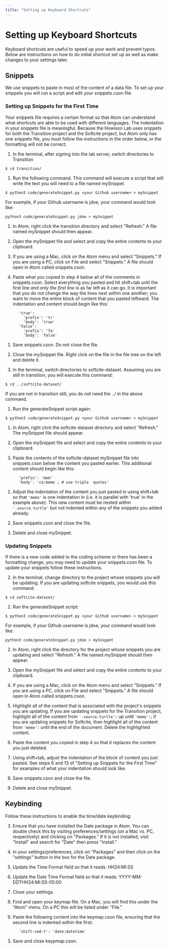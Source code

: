 ```yaml
---
title: "Setting up Keyboard Shortcuts"
---
```

# Setting up Keyboard Shortcuts

Keyboard shortcuts are useful to speed up your work and prevent typos. Below are instructions on how to do initial shortcut set up as well as make changes to your settings later.

## Snippets

We use snippets to paste in most of the content of a data file. To set up your snippets you will run a script and edit your snippets.cson file.

### Setting up Snippets for the First Time

Your snippets file requires a certain format so that Atom can understand what shortcuts are able to be used with different languages. The indentation in your snippets file is meaningful. Because the Howison Lab uses snippets for both the Transition project and the Softcite project, but Atom only has one snippets file, you must follow the instructions in the order below, or the formatting will not be correct.

1. In the terminal, after signing into the lab server, switch directories to Transition

`$ cd transition/`

1. Run the following command. This command will execute a script that will write the text you will need to a file named mySnippet.

`$ python3 code/generateSnippet.py <your Github username> > mySnippet`

For example, if your Github username is jdoe, your command would look like:

`python3 code/generateSnippet.py jdoe > mySnippet`

1. In Atom, right click the transition directory and select "Refresh." A file named mySnippet should then appear.

1. Open the mySnippet file and select and copy the entire contents to your clipboard.

1. If you are using a Mac, click on the Atom menu and select "Snippets." If you are using a PC, click on File and select "Snippets." A file should open in Atom called snippets.cson.

1. Paste what you copied in step 4 below all of the comments in snippets.cson. Select everything you pasted and hit shift+tab until the first line *and only the first line* is as far left as it can go. It is important that you do not change the way the lines nest within one another; you want to move the entire block of content that you pasted leftward. The indentation and content should begin like this:

```'.source.turtle':
      'true':
        'prefix': 'tr'
        'body': 'true'
      'false':
        'prefix': 'fa'
        'body': 'false'
```

1. Save snippets.cson. Do not close the file.

1. Close the mySnippet file. Right click on the file in the file tree on the left and delete it.

1. In the terminal, switch directories to softcite-dataset. Assuming you are still in transition, you will execute this command:

`$ cd ../softcite-dataset/`

If you are not in transition still, you do not need the ../ in the above command.

1. Run the generateSnippet script again:

`$ python3 code/generateSnippet.py <your Github username> > mySnippet`

1. In Atom, right click the softcite-dataset directory and select "Refresh." The mySnippet file should appear.

1. Open the mySnippet file and select and copy the entire contents to your clipboard.

1. Paste the contents of the softcite-dataset mySnippet file into snippets.cson below the content you pasted earlier. This additional content should begin like this:

```'memo':
      'prefix': 'mem'
      'body': 'ca:memo ; # use triple  quotes'
```
1. Adjust the indentation of the content you just pasted in using shift+tab so that `'memo'` is one indentation in (i.e. it is parallel with 'true' in the example above). This new content must be nested within `'.source.turtle'` but not indented within any of the snippets you added already.

1. Save snippets.cson and close the file.

1. Delete and close mySnippet.

### Updating Snippets

If there is a new code added to the coding scheme or there has been a formatting change, you may need to update your snippets.cson file. To update your snippets follow these instructions.

2. In the terminal, change directory to the project whose snippets you will be updating. If you are updating softcite snippets, you would use this command:

`$ cd softcite-dataset/`

2. Run the generateSnippet script:

`$ python3 code/generateSnippet.py <your Github username> > mySnippet`

For example, if your Github username is jdoe, your command would look like:

`python3 code/generateSnippet.py jdoe > mySnippet`

2. In Atom, right click the directory for the project whose snippets you are updating and select "Refresh." A file named mySnippet should then appear.

2. Open the mySnippet file and select and copy the entire contents to your clipboard.

2. If you are using a Mac, click on the Atom menu and select "Snippets." If you are using a PC, click on File and select "Snippets." A file should open in Atom called snippets.cson.

2. Highlight all of the content that is associated with the project's snippets you are updating. If you are updating snippets for the Transition project, highlight all of the content from `'.source.turtle':` up until  `'memo':`; if you are updating snippets for Softcite, then highlight all of the content from `'memo':` until the end of the document. Delete the highlighted content.

2. Paste the content you copied in step 4 so that it replaces the content you just deleted.

2. Using shift+tab, adjust the indentation of the block of content you just pasted. See steps 6 and 13 of "Setting up Snippets for the First Time" for examples of what your indentation should look like.

2. Save snippets.cson and close the file.

2. Delete and close mySnippet.

## Keybinding

Follow these instructions to enable the time/date keybinding:

3. Ensure that you have installed the Date package in Atom. You can double check this by visiting preferences/settings (on a Mac vs. PC, respectively) and clicking on "Packages." If it is not installed, visit "Install" and search for "Date" then press "Install."

3. In your settings/preferences, click on "Packages" and then click on the "settings" button in the box for the Date package.

3. Update the Time Format field so that it reads: HH24:MI:SS

3. Update the Date Time Format field so that it reads: YYYY-MM-DDTHH24:MI:SS-05:00

3. Close your settings.

3. Find and open your keymap file. On a Mac, you will find this under the "Atom" menu. On a PC this will be listed under "File."

3. Paste the following content into the keymap.cson file, ensuring that the second line is indented within the first:

```'atom-text-editor':
      'shift-cmd-t': 'date:datetime'
```

3. Save and close keypmap.cson.
